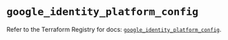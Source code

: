 # `google_identity_platform_config`

Refer to the Terraform Registry for docs: [`google_identity_platform_config`](https://registry.terraform.io/providers/hashicorp/google/6.37.0/docs/resources/identity_platform_config).
